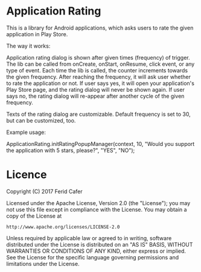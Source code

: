 # Application Rating

This is a library for Android applications, which asks users to rate the given application in Play Store.

The way it works:

Application rating dialog is shown after given times (frequency) of trigger. The lib can be called from onCreate, onStart, onResume, click event, or any type of event. Each time the lib is called, the counter increments towards the given frequency. After reaching the frequency, it will ask user whether to rate the application or not. If user says yes, it will open your application's Play Store page, and the rating dialog will never be shown again. If user says no, the rating dialog will re-appear after another cycle of the given frequency.

Texts of the rating dialog are customizable. Default frequency is set to 30, but can be customized, too.

Example usage:

ApplicationRating.initRatingPopupManager(context, 10, 
				"Would you support the application with 5 stars, please?",
                "YES", "NO");


# Licence

Copyright (C) 2017 Ferid Cafer

Licensed under the Apache License, Version 2.0 (the "License");
you may not use this file except in compliance with the License.
You may obtain a copy of the License at

    http://www.apache.org/licenses/LICENSE-2.0

Unless required by applicable law or agreed to in writing, software
distributed under the License is distributed on an "AS IS" BASIS,
WITHOUT WARRANTIES OR CONDITIONS OF ANY KIND, either express or implied.
See the License for the specific language governing permissions and
limitations under the License.